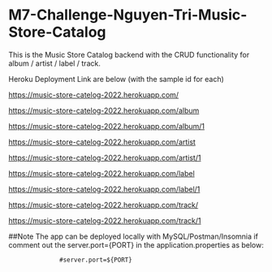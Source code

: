 # M7-Challenge-Nguyen-Tri-Music-Store-Catalog

This is the Music Store Catalog backend with the CRUD functionality for album / artist / label / track.

Heroku Deployment Link are below (with the sample id for each)

https://music-store-catelog-2022.herokuapp.com/



https://music-store-catelog-2022.herokuapp.com/album


https://music-store-catelog-2022.herokuapp.com/album/1



https://music-store-catelog-2022.herokuapp.com/artist


https://music-store-catelog-2022.herokuapp.com/artist/1



https://music-store-catelog-2022.herokuapp.com/label


https://music-store-catelog-2022.herokuapp.com/label/1



https://music-store-catelog-2022.herokuapp.com/track/

https://music-store-catelog-2022.herokuapp.com/track/1




##Note
The app can be deployed locally with MySQL/Postman/Insomnia if comment out the server.port={PORT} in the application.properties as below: 

                  #server.port=${PORT}
